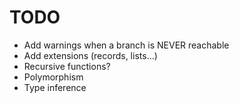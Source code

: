 # TODO

- Add warnings when a branch is NEVER reachable
- Add extensions (records, lists...)
- Recursive functions?
- Polymorphism
- Type inference
